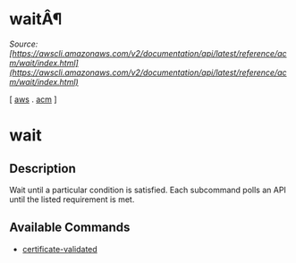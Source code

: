# waitÂ¶

*Source: [https://awscli.amazonaws.com/v2/documentation/api/latest/reference/acm/wait/index.html](https://awscli.amazonaws.com/v2/documentation/api/latest/reference/acm/wait/index.html)*

[ [aws](https://awscli.amazonaws.com/v2/documentation/api/latest/reference/index.html#cli-aws) . [acm](https://awscli.amazonaws.com/v2/documentation/api/latest/reference/acm/index.html#cli-aws-acm) ]

# wait

## Description

Wait until a particular condition is satisfied. Each subcommand polls an API until the listed requirement is met.

## Available Commands

- [certificate-validated](https://awscli.amazonaws.com/v2/documentation/api/latest/reference/acm/wait/certificate-validated.html)